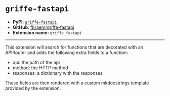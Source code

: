 # `griffe-fastapi`

- **PyPI**: [`griffe-fastapi`](https://pypi.org/project/griffe-fastapi/)
- **GitHub**: [fbraem/griffe-fastapi](https://github.com/fbraem/griffe-fastapi)
- **Extension name:** `griffe_fastapi`

______________________________________________________________________

This extension will search for functions that are decorated with an APIRouter and adds the following extra fields to a function:

- api: the path of the api
- method: the HTTP method
- responses: a dictionary with the responses

These fields are then rendered with a custom mkdocstrings template provided by the extension.
